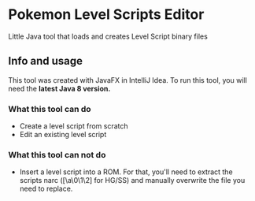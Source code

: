 # Pokemon Level Scripts Editor
Little Java tool that loads and creates Level Script binary files

## Info and usage
This tool was created with JavaFX in IntelliJ Idea. To run this tool, you will need the **latest Java 8 version.**

### What this tool can do
- Create a level script from scratch
- Edit an existing level script

### What this tool can **not** do
- Insert a level script into a ROM.
For that, you'll need to extract the scripts narc ([\a\0\1\2] for HG/SS) and manually overwrite the file you
need to replace.
